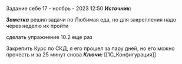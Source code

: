
Задание себе
 17 - ноябрь - 2023  12:50 
***Источник:*** 

***Заметка*** 
решил задачи по Любимая еда, но для закрепления надо через неделю их пройти

сделать упражнение 10.2 еще раз

Закрепить Курс по СКД, я его прошел за пару дней, но его можно прочесть и за 25 минут снова
***Ключи:*** [[1С_Конфигурация]] 
